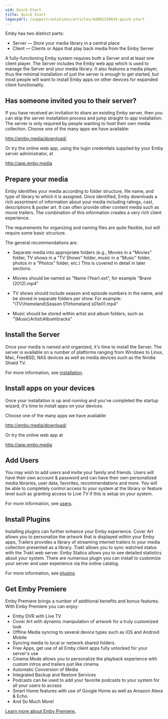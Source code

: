 ```yaml
---
uid: Quick-Start
title: Quick Start
legacyUrl: /support/solutions/articles/44001159034-quick-start
---
```


Emby has two distinct parts:

* Server — Store your media library in a central place
* Client — Clients or Apps that play back media from the Emby Server

A fully-functioning Emby system requires both a Server and at least one client player. The Server includes the Emby web app which is used to manage the Server and your media library. It also features a media player, thus the minimal installation of just the server is enough to get started, but most people will want to install Emby apps on other devices for expanded client functionality.

## Has someone invited you to their server?

If you have received an invitation to share an existing Emby server, then you can skip the server installation process and jump straight to app installation. The server is only required by people wanting to host their own media collection. Choose one of the many apps we have available:

http://emby.media/download/

Or try the online web app, using the login credentials supplied by your Emby server administrator, at

http://app.emby.media

## Prepare your media

Emby identifies your media according to folder structure, file name, and type of library to which it is assigned. Once identified, Emby downloads a rich assortment of information about your media including ratings, cast, descriptions & poster art. It can often provide other content media such as movie trailers. The combination of this information creates a very rich client experience.

The requirements for organizing and naming files are quite flexible, but will require some basic structure.

The general recommendations are:

* Separate media into appropriate folders (e.g., Movies in a "Movies" folder, TV shows in a "TV Shows" folder, music in a "Music" folder, photos in a "Photos" folder, etc.) This is covered in detail in later sections.

* Movies should be named as "Name (Year).ext", for example "Brave (2012).mp4"

* TV shows should include season and episode numbers in the name, and be stored in separate folders per show. For example: "\TV\Homeland\Season 01\Homeland s01e01.mp4"

* Music should be stored within artist and album folders, such as "\Music\Artist\Album\tracks"

## Install the Server
Once your media is named and organized, it's time to install the Server. The server is available on a number of platforms ranging from Windows to Linux, Mac, FreeBSD, NAS devices as well as media devices such as the Nvidia Shield TV.

For  more information, see [installation](Installation.md).

## Install apps on your devices

Once your installation is up and running and you've completed the startup wizard, it's time to install apps on your devices.

Choose one of the many apps we have available:

http://emby.media/download/

Or try the online web app at

http://app.emby.media

## Add Users

You may wish to add users and invite your family and friends. Users will have their own account & password and can have their own personalized media libraries, user data, favorites, recommendations and more. You will be able to completely control access to your system at the library or feature level such as granting access to Live TV if this is setup on your system.

For more information, see [users](Users.md).

## Install Plugins

Installing plugins can further enhance your Emby experience. Cover Art allows you to personalize the artwork that is displayed within your Emby apps, Trailers provides a library of streaming internet trailers to your media collection presented as a library. Trakt allows you to sync watched status with the Trakt web server. Emby Statics allows you to see detailed statistics about your system. There are numerous plugin you can install to customize your server and user experience via the online catalog.

For more information, see [plugins](Plugins.md).

## Get Emby Premiere

Emby Premiere brings a number of additional benefits and bonus features. With Emby Premiere you can enjoy:

* Emby DVR with Live TV
* Cover Art with dynamic manipulation of artwork for a truly customized look
* Offline Media syncing to several device types such as iOS and Android Mobile
* Syncing media to local or network shared folders.
* Free Apps, get use of all Emby client apps fully unlocked for your server's use
* Cinema Mode allows you to personalize the playback experience with custom intros and trailers just like cinema
* Automatic Conversion of Media
* Integrated Backup and Restore Services
* Podcasts can be used to add your favorite podcasts to your system for all your users to access
* Smart Home features with use of Google Home as well as Amazon Alexa & Echo.
* And So Much More!

[Learn more about Emby Premiere.](http://emby.media/donate)
